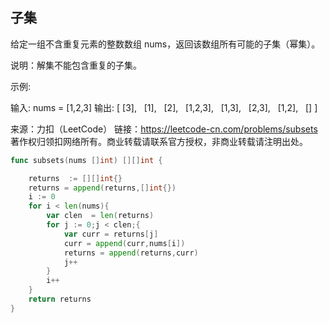 ## 子集
给定一组不含重复元素的整数数组 nums，返回该数组所有可能的子集（幂集）。

说明：解集不能包含重复的子集。

示例:

输入: nums = [1,2,3]
输出:
[
  [3],
  [1],
  [2],
  [1,2,3],
  [1,3],
  [2,3],
  [1,2],
  []
]

来源：力扣（LeetCode）
链接：https://leetcode-cn.com/problems/subsets
著作权归领扣网络所有。商业转载请联系官方授权，非商业转载请注明出处。


```go
func subsets(nums []int) [][]int {

	returns  := [][]int{}
	returns = append(returns,[]int{})
	i := 0
	for i < len(nums){
		var clen  = len(returns)
		for j := 0;j < clen;{
			var curr = returns[j]
			curr = append(curr,nums[i])
			returns = append(returns,curr)
		 	j++
		}
		i++
	}
	return returns
}

```
